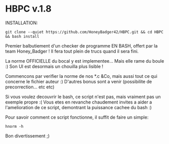 HBPC v.1.8
====

INSTALLATION: 

    git clone --quiet https://github.com/HoneyBadger42/HBPC.git && cd HBPC && bash install

Premier balbutiement d'un checker de programme EN BASH, offert par la team Honey_Badger !
Il fera tout plein de trucs quand il sera fini.

La norme OFFICIELLE du bocal y est implementee... Mais elle rame du boule :)
Son UI est desormais un chouilla plus lisible !

Commencons par verifier la norme de nos *.c &Co,
mais aussi tout ce qui concerne le fichier auteur :)
D'autres bonus sont a venir (possibilite de precorrection... etc etc)

Si vous voulez decouvrir le bash, ce script n'est pas, mais vraiment pas un exemple propre :(
Vous etes en revanche chaudement invites a aider a l'amelioration de ce script, demontrant la puissance cachee du bash :)

Pour savoir comment ce script fonctionne, il suffit de faire un simple:

    hnorm -h

Bon divertissement ;)
